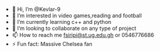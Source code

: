 - 👋 Hi, I’m @Kevlar-9
- 👀 I’m interested in video games,reading and football
- 🌱 I’m currently learning c++ and python
- 💞️ I’m looking to collaborate on any type of project
- 📫 How to reach me fsiripi@st.ug.edu.gh or 0546776686
- ⚡ Fun fact: Massive Chelsea fan
  
<!---
Kevlar-9/Kevlar-9 is a ✨ special ✨ repository because its `README.md` (this file) appears on your GitHub profile.
You can click the Preview link to take a look at your changes.
--->

